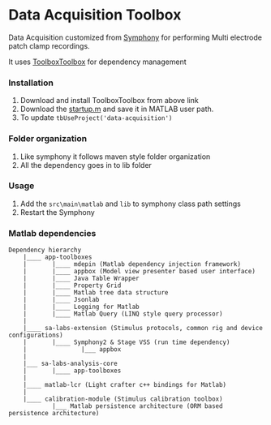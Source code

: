 # Data Acquisition Toolbox

Data Acquisition customized from [Symphony](http://symphony-das.github.io/) for performing Multi electrode patch clamp recordings.

It uses [ToolboxToolbox](https://github.com/ToolboxHub/ToolboxToolbox) for dependency management

### Installation

1. Download and install ToolboxToolbox from above link
2. Download the [startup.m](https://gist.github.com/ragavsathish/e4e58150c8a6c8ffe95b0ef632715fbe) and save it in MATLAB user path.
3. To update `tbUseProject('data-acquisition')`

### Folder organization

1. Like symphony it follows maven style folder organization
2. All the dependency goes in to lib folder

### Usage

1. Add the `src\main\matlab` and `lib` to symphony class path settings
2. Restart the Symphony


### Matlab dependencies

	Dependency hierarchy
		|____ app-toolboxes
		|		|____ mdepin (Matlab dependency injection framework) 
		|		|____ appbox (Model view presenter based user interface)
		|		|____ Java Table Wrapper
		|		|____ Property Grid	 
		|		|____ Matlab tree data structure  
		|		|____ Jsonlab 
		|		|____ Logging for Matlab		
		|		|____ Matlab Query (LINQ style query processor)		 
		|
		|____ sa-labs-extension (Stimulus protocols, common rig and device configurations)
		|		|____ Symphony2 & Stage VSS (run time dependency)
		|				|___ appbox 
		|				
		|___ sa-labs-analysis-core
		|		|____ app-toolboxes							
		|
		|____ matlab-lcr (Light crafter c++ bindings for Matlab)
		|
		|____ calibration-module (Stimulus calibration toolbox)
				|___ Matlab persistence architecture (ORM based persistence architecture)


